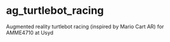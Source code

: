 # ag_turtlebot_racing
Augmented reality turtlebot racing (inspired by Mario Cart AR) for AMME4710 at Usyd

